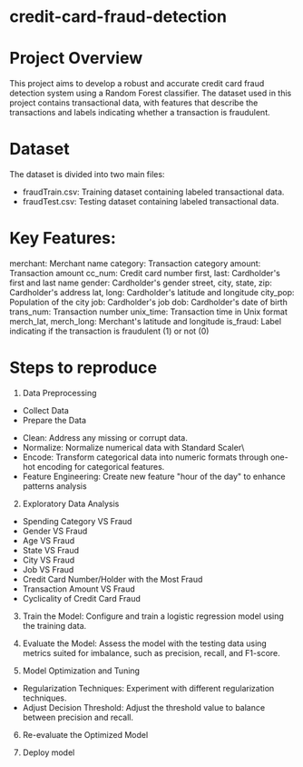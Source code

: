 # credit-card-fraud-detection

# Project Overview
This project aims to develop a robust and accurate credit card fraud detection system using a Random Forest classifier. The dataset used in this project contains transactional data, with features that describe the transactions and labels indicating whether a transaction is fraudulent.

# Dataset
The dataset is divided into two main files:
- fraudTrain.csv: Training dataset containing labeled transactional data.
- fraudTest.csv: Testing dataset containing labeled transactional data.

# Key Features:
merchant: Merchant name
category: Transaction category
amount: Transaction amount
cc_num: Credit card number
first, last: Cardholder's first and last name
gender: Cardholder's gender
street, city, state, zip: Cardholder's address
lat, long: Cardholder's latitude and longitude
city_pop: Population of the city
job: Cardholder's job
dob: Cardholder's date of birth
trans_num: Transaction number
unix_time: Transaction time in Unix format
merch_lat, merch_long: Merchant's latitude and longitude
is_fraud: Label indicating if the transaction is fraudulent (1) or not (0)

# Steps to reproduce
1. Data Preprocessing
- Collect Data
- Prepare the Data
 + Clean: Address any missing or corrupt data.
 + Normalize: Normalize numerical data with Standard Scaler\
 + Encode: Transform categorical data into numeric formats through one-hot encoding for categorical features.
 + Feature Engineering: Create new feature "hour of the day" to enhance patterns analysis
   
2. Exploratory Data Analysis
- Spending Category VS Fraud
- Gender VS Fraud
- Age VS Fraud
- State VS Fraud
- City VS Fraud
- Job VS Fraud
- Credit Card Number/Holder with the Most Fraud
- Transaction Amount VS Fraud
- Cyclicality of Credit Card Fraud
  
3. Train the Model: Configure and train a logistic regression model using the training data.
   
4.  Evaluate the Model: Assess the model with the testing data using metrics suited for imbalance, such as precision, recall, and F1-score.
   
5. Model Optimization and Tuning
- Regularization Techniques: Experiment with different regularization techniques.
- Adjust Decision Threshold: Adjust the threshold value to balance between precision and recall.
  
6. Re-evaluate the Optimized Model
   
7. Deploy model
